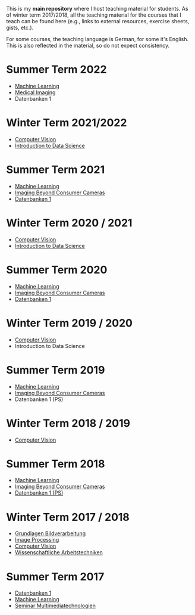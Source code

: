 This is my **main repository** where I host teaching material for students.
As of winter term 2017/2018, all the teaching material for the courses that I teach can be found here (e.g., links to external resources, exercise sheets, gists, etc.).

For some courses, the teaching language is German, for some it's English.
This is also reflected in the material, so do not expect consistency.


# Summer Term 2022

- [Machine Learning](SS22/ML)
- [Medical Imaging](SS22/MI)
- Datenbanken 1

# Winter Term 2021/2022

- [Computer Vision](WS2122/CV)
- [Introduction to Data Science](WS2122/DSI)

# Summer Term 2021

- [Machine Learning](SS21/ML)
- [Imaging Beyond Consumer Cameras](SS21/IBCC)
- [Datenbanken 1](https://dbresearch.uni-salzburg.at/teaching/2021ss/db1/)

# Winter Term 2020 / 2021

- [Computer Vision](WS2021/CV)
- [Introduction to Data Science](WS2021/DSI)

# Summer Term 2020

- [Machine Learning](SS20/ML)
- [Imaging Beyond Consumer Cameras](SS20/IBCC)
- [Datenbanken 1](https://dbresearch.uni-salzburg.at/teaching/2020ss/db1/)


# Winter Term 2019 / 2020

- [Computer Vision](WS1920/CV)
- Introduction to Data Science

# Summer Term 2019

- [Machine Learning](SS19/ML)
- [Imaging Beyond Consumer Cameras](SS19/IBCC)
- Datenbanken 1 (PS)

# Winter Term 2018 / 2019

- [Computer Vision](WS1819/CV)

# Summer Term 2018

- [Machine Learning](SS18/ML)
- [Imaging Beyond Consumer Cameras](SS18/IBCC)
- [Datenbanken 1 (PS)](SS18/DB1)

# Winter Term 2017 / 2018

- [Grundlagen Bildverarbeitung](WS1718/IP)
- [Image Processing](WS1718/IP/)
- [Computer Vision](WS1718/CV/)
- [Wissenschaftliche Arbeitstechniken](WS1718/WAP/)

# Summer Term 2017

- [Datenbanken 1](https://dbresearch.uni-salzburg.at/teaching/2017ss/db1/)
- [Machine Learning](SS17/ML)
- [Seminar Multimediatechnologien](https://www.cosy.sbg.ac.at/~uhl/sesc.html)

